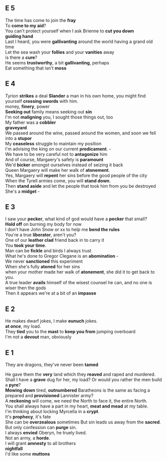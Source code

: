 ## E 5 
The time has come to join the **fray**  
To **come to my aid**?  
You can't protect yourself when I ask Brienne to **cut you down**  
**guiding hand**  
Last I heard, you were **gallivanting** around the world having a grand old time  
Let the sea wash your **follies** and your **vanities** away  
is there a **cure**?  
He seems **trustworthy**, a bit **gallivanting**, perhaps  
Eat something that isn't **moss**  


## E 4 
Tyrion **strikes** a deal
**Slander** a man in his own home, you might find yourself **crossing swords** with him.  
money, **finery**, power  
**Seeking out** family means seeking out **sin**  
I'm not **maligning** you, I sought those things out, too  
My father was a **cobbler**  
**graveyard**  
We passed around the wine, passed around the women, and soon we fell into a **stupor**  
My **ceaseless** struggle to maintain my position  
I'm advising the king on our current **predicament**. -  
We have to be very careful not to **antagonize** him  
And of course, Margaery's safety is **paramount**  
We'd **bicker** amongst ourselves instead of seizing it back  
Queen Margaery will make her walk of **atonement**.  
Yes, Margaery will **repent** her sins before the good people of the city  
When the Tyrell armies come, you will **stand down**.  
Then **stand aside** and let the people that took him from you be destroyed  
She's a **midget** -  


## E 3  
I saw your **pecker**, what kind of god would have a **pecker** that small?  
**Hold off** on burning my body for now  
I don't have John Snow or xx to help me **bend the rules**  
You're a true **liberator**, aren't you?  
One of our **leather clad** friend back in to carry it  
You **took your time**.  
Man can be **fickle** and birds I always trust  
What he's done to Gregor Clegane is an **abomination** -  
We never **sanctioned** this experiment  
When she's fully **atoned** for her sins  
when your mother made her walk of **atonement**, she did it to get back to you.  
A true leader **avails** himself of the wisest counsel he can, and no one is wiser then the gods  
Then it appears we're at a bit of an **impasse**  


## E 2 
He makes dwarf jokes, I make **eunuch** jokes.  
**at once**, my load.  
They **tied** you to the **mast** to **keep you from** jumping overboard  
I'm not a **devout** man, obviously  

## E 1 
They are dragons, they've never been **tamed**  

He gave them the **very** land which they **reaved** and raped and murdered.  
Shall I have a **grave** dug for her, my load? Or would you rather the men build a **pyre**?   
**Mowing down** tired, **outnumbered** Baratheons is the same as facing a prepared and **provisioned** Lannister army?  
A **reckoning** will come, we need the North to face it, the entire North.    
You shall always have a part in my heart, **meat and mead** at my table.   
I'm thinking about locking Myrcella in a **crypt**.  
It's **prophecy**, it's fate  
She can be **overzealous** sometimes 
But sin leads us away from the **sacred**. But only confession can **purge** sin.  
I always **envied** Oberyn, he truely lived.    
Not an army, a **horde**.  
I will grant **amnesty** to all brothers  
**nightfall**  
I'd like some **muttons**  



